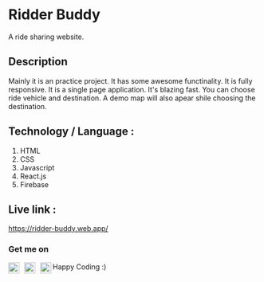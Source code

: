 # Ridder Buddy 
A ride sharing website. 

## Description 
Mainly it is an practice project. It has some awesome functinality. It is fully responsive.
It is a single page application. It's blazing fast. You can choose ride vehicle and destination.
A demo map will also apear shile choosing the destination.

## Technology / Language :
1. HTML
2. CSS
3. Javascript
4. React.js
5. Firebase 

## Live link :
https://ridder-buddy.web.app/

### Get me on 

 [<img align="left" alt="Md Nakibul Hosen | LinkedIn" width="22px" style="margin-right:10px;" src="https://i.ibb.co/JqcJ9YD/linkedin.png" />][linkedin]
 [<img align="left" alt="Md Nakibul Hosen | Medium" width="22px" style="margin-right:10px;" src="https://i.ibb.co/zPVtfVn/medium-logo.png" />][medium]
 [<img align="left" alt="Md Nakibul Hosen | Medium" width="22px" src="https://i.ibb.co/8641hsQ/planet-earth.png" />][website]


[linkedin]: https://www.linkedin.com/in/md-nakibul-hosen-nahid/
[medium]: https://nakibulhosen.medium.com/
[website]: https://mdnakibul.netlify.app
Happy Coding :)